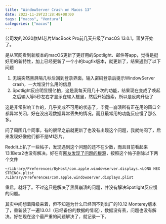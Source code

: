 ```yaml
---
title: "WindowServer Crash on Macos 13"
date: 2022-11-29T23:28:48+08:00
tags: ["macos", "Ventura"]
categories: ["macos"]
---
```



公司发的2020款M1芯片MacBook Pro前几天升级了macOS 13.0.1，噩梦开始了。

<!--more-->

是从官网看到新版本的macOS更新了更好用的Spotlight、邮件等app，觉得是挺好用的新特性，加上已经更新了一个小的bugfix版本，就更新了，结果遇到了以下问题

1. 无端突然黑屏隔几秒后回到登录界面，输入密码登录后提示WindowServer crash，一大堆没什么用的信息
2. Spotlight反应明显慢亿拍，这是我每天用几十次的功能，结果现在变成了唤起之后输入等5秒左右才显示在输入框里，然后开始搜索，所以是反向升级了

这是非常影响工作的，几乎变成不可用的状态了，毕竟一崩溃所有正在用的窗口全都异常关闭，好在没出现数据异常丢失的情况。而且最常用的功能反应慢了那么多。

问了周围几个同事，有的很早之前就更新了也没有出现这个问题，我就纳闷了，后来发现好像他们都不是M1芯片。

Reddit上扒了一些帖子，发现遇到这个问题的还不在少数，而且目前看起来13.1Beta2也没有解决。好在有[网友发现了问题的根源](https://www.reddit.com/r/MacOSBeta/comments/yq0mwd/ventura_131_beta_2_completely_breaks_external/)，按照这个帖子删除以下两个文件

```
~/Library/Preferences/ByHost/com.apple.windowserver.displays.<LONG HEX STRING>.plist
/Library/Preferences/com.apple.windowserver.displays.plist
```

重启，就好了。不过这只是解决了黑屏崩溃的问题，并没有解决Spotlight反应慢的问题。

其实中间想着降级来着，但不知道为什么已经回不到出厂的10.12 Monterey版本了，重新装了一遍13.0.1（已经备份的数据的情况），数据没有丢，问题也没有解决。好在现在这个最严重的问题解决了，就记录一下。

